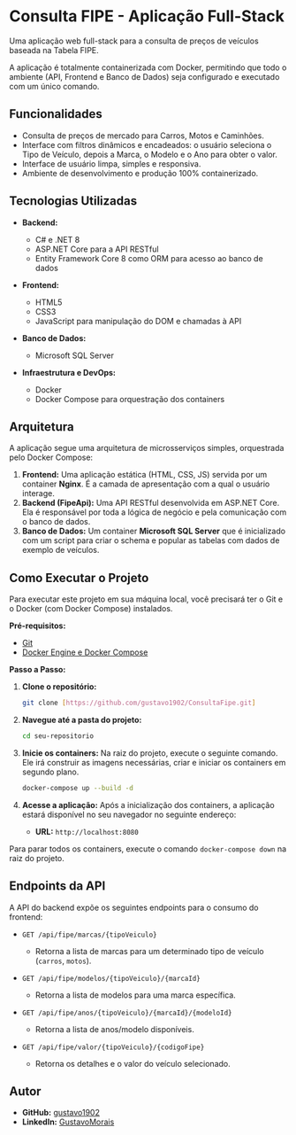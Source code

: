 # Consulta FIPE - Aplicação Full-Stack

Uma aplicação web full-stack para a consulta de preços de veículos baseada na Tabela FIPE. 

A aplicação é totalmente containerizada com Docker, permitindo que todo o ambiente (API, Frontend e Banco de Dados) seja configurado e executado com um único comando.

## Funcionalidades

* Consulta de preços de mercado para Carros, Motos e Caminhões.
* Interface com filtros dinâmicos e encadeados: o usuário seleciona o Tipo de Veículo, depois a Marca, o Modelo e o Ano para obter o valor.
* Interface de usuário limpa, simples e responsiva.
* Ambiente de desenvolvimento e produção 100% containerizado.

## Tecnologias Utilizadas

* **Backend:**
    * C# e .NET 8
    * ASP.NET Core para a API RESTful
    * Entity Framework Core 8 como ORM para acesso ao banco de dados

* **Frontend:**
    * HTML5
    * CSS3
    * JavaScript para manipulação do DOM e chamadas à API

* **Banco de Dados:**
    * Microsoft SQL Server

* **Infraestrutura e DevOps:**
    * Docker
    * Docker Compose para orquestração dos containers

## Arquitetura

A aplicação segue uma arquitetura de microsserviços simples, orquestrada pelo Docker Compose:

1.  **Frontend:** Uma aplicação estática (HTML, CSS, JS) servida por um container **Nginx**. É a camada de apresentação com a qual o usuário interage.
2.  **Backend (FipeApi):** Uma API RESTful desenvolvida em ASP.NET Core. Ela é responsável por toda a lógica de negócio e pela comunicação com o banco de dados.
3.  **Banco de Dados:** Um container **Microsoft SQL Server** que é inicializado com um script para criar o schema e popular as tabelas com dados de exemplo de veículos.

## Como Executar o Projeto

Para executar este projeto em sua máquina local, você precisará ter o Git e o Docker (com Docker Compose) instalados.

**Pré-requisitos:**
* [Git](https://git-scm.com/downloads)
* [Docker Engine e Docker Compose](https://docs.docker.com/engine/install/)

**Passo a Passo:**

1.  **Clone o repositório:**
    ```bash
    git clone [https://github.com/gustavo1902/ConsultaFipe.git]
    ```

2.  **Navegue até a pasta do projeto:**
    ```bash
    cd seu-repositorio
    ```

3.  **Inicie os containers:**
    Na raiz do projeto, execute o seguinte comando. Ele irá construir as imagens necessárias, criar e iniciar os containers em segundo plano.
    ```bash
    docker-compose up --build -d
    ```

4.  **Acesse a aplicação:**
    Após a inicialização dos containers, a aplicação estará disponível no seu navegador no seguinte endereço:
    * **URL:** `http://localhost:8080`

Para parar todos os containers, execute o comando `docker-compose down` na raiz do projeto.

## Endpoints da API

A API do backend expõe os seguintes endpoints para o consumo do frontend:

* `GET /api/fipe/marcas/{tipoVeiculo}`
    * Retorna a lista de marcas para um determinado tipo de veículo (`carros`, `motos`).

* `GET /api/fipe/modelos/{tipoVeiculo}/{marcaId}`
    * Retorna a lista de modelos para uma marca específica.

* `GET /api/fipe/anos/{tipoVeiculo}/{marcaId}/{modeloId}`
    * Retorna a lista de anos/modelo disponíveis.

* `GET /api/fipe/valor/{tipoVeiculo}/{codigoFipe}`
    * Retorna os detalhes e o valor do veículo selecionado.

## Autor

* **GitHub:** [gustavo1902](https://github.com/gustavo1902)
* **LinkedIn:** [GustavoMorais](https://www.linkedin.com/in/gustavo-morais-costa/)